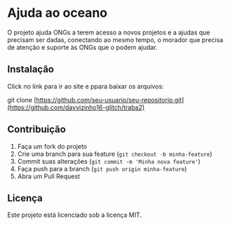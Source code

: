 # Ajuda ao oceano

O projeto ajuda ONGs a terem acesso a novos projetos e a ajudas que precisam ser dadas, conectando ao mesmo tempo, o morador
que precisa de atenção e suporte às ONGs que o podem ajudar.
## Instalação

Click no link para ir ao site e ppara baixar os arquivos:

git clone [https://github.com/seu-usuario/seu-repositorio.git](https://github.com/davvizinho16-glitch/traba2)
## Contribuição

1. Faça um fork do projeto
2. Crie uma branch para sua feature (`git checkout -b minha-feature`)
3. Commit suas alterações (`git commit -m 'Minha nova feature'`)
4. Faça push para a branch (`git push origin minha-feature`)
5. Abra um Pull Request

## Licença

Este projeto está licenciado sob a licença MIT.
